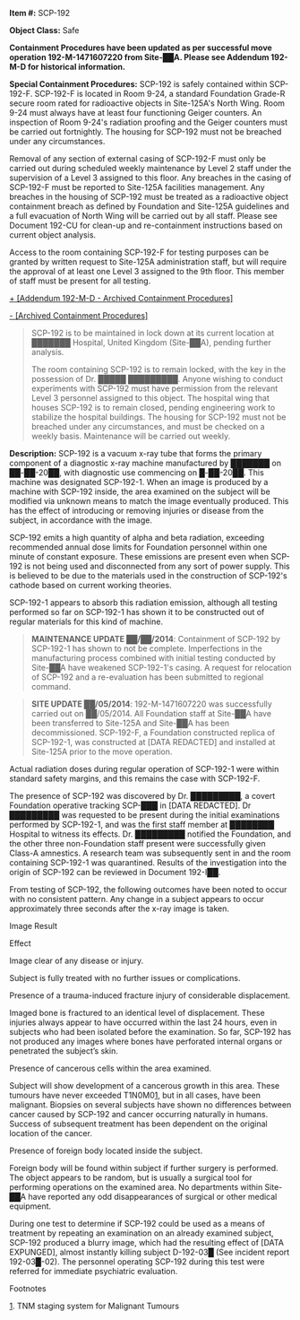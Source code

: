 **Item #:** SCP-192

**Object Class:** Safe

**Containment Procedures have been updated as per successful move operation 192-M-1471607220 from Site-██A. Please see Addendum 192-M-D for historical information.**

**Special Containment Procedures:** SCP-192 is safely contained within SCP-192-F. SCP-192-F is located in Room 9-24, a standard Foundation Grade-R secure room rated for radioactive objects in Site-125A's North Wing. Room 9-24 must always have at least four functioning Geiger counters. An inspection of Room 9-24's radiation proofing and the Geiger counters must be carried out fortnightly. The housing for SCP-192 must not be breached under any circumstances.

Removal of any section of external casing of SCP-192-F must only be carried out during scheduled weekly maintenance by Level 2 staff under the supervision of a Level 3 assigned to this floor. Any breaches in the casing of SCP-192-F must be reported to Site-125A facilities management. Any breaches in the housing of SCP-192 must be treated as a radioactive object containment breach as defined by Foundation and Site-125A guidelines and a full evacuation of North Wing will be carried out by all staff. Please see Document 192-CU for clean-up and re-containment instructions based on current object analysis.

Access to the room containing SCP-192-F for testing purposes can be granted by written request to Site-125A administration staff, but will require the approval of at least one Level 3 assigned to the 9th floor. This member of staff must be present for all testing.

[+ \[Addendum 192-M-D - Archived Containment Procedures\]](javascript:;)

[\- \[Archived Containment Procedures\]](javascript:;)

> SCP-192 is to be maintained in lock down at its current location at ███████ Hospital, United Kingdom (Site-██A), pending further analysis.
> 
> The room containing SCP-192 is to remain locked, with the key in the possession of Dr. █████ █████████. Anyone wishing to conduct experiments with SCP-192 must have permission from the relevant Level 3 personnel assigned to this object. The hospital wing that houses SCP-192 is to remain closed, pending engineering work to stabilize the hospital buildings. The housing for SCP-192 must not be breached under any circumstances, and must be checked on a weekly basis. Maintenance will be carried out weekly.

**Description:** SCP-192 is a vacuum x-ray tube that forms the primary component of a diagnostic x-ray machine manufactured by ███████ on ██-██-20██, with diagnostic use commencing on █-██-20██. This machine was designated SCP-192-1. When an image is produced by a machine with SCP-192 inside, the area examined on the subject will be modified via unknown means to match the image eventually produced. This has the effect of introducing or removing injuries or disease from the subject, in accordance with the image.

SCP-192 emits a high quantity of alpha and beta radiation, exceeding recommended annual dose limits for Foundation personnel within one minute of constant exposure. These emissions are present even when SCP-192 is not being used and disconnected from any sort of power supply. This is believed to be due to the materials used in the construction of SCP-192's cathode based on current working theories.

SCP-192-1 appears to absorb this radiation emission, although all testing performed so far on SCP-192-1 has shown it to be constructed out of regular materials for this kind of machine.

> **MAINTENANCE UPDATE ██/██/2014**: Containment of SCP-192 by SCP-192-1 has shown to not be complete. Imperfections in the manufacturing process combined with initial testing conducted by Site-██A have weakened SCP-192-1's casing. A request for relocation of SCP-192 and a re-evaluation has been submitted to regional command.

> **SITE UPDATE ██/05/2014**: 192-M-1471607220 was successfully carried out on ██/05/2014. All Foundation staff at Site-██A have been transferred to Site-125A and Site-██A has been decommissioned. SCP-192-F, a Foundation constructed replica of SCP-192-1, was constructed at \[DATA REDACTED\] and installed at Site-125A prior to the move operation.

Actual radiation doses during regular operation of SCP-192-1 were within standard safety margins, and this remains the case with SCP-192-F.

The presence of SCP-192 was discovered by Dr. █████████, a covert Foundation operative tracking SCP-███ in \[DATA REDACTED\]. Dr █████████ was requested to be present during the initial examinations performed by SCP-192-1, and was the first staff member at ████████ Hospital to witness its effects. Dr. █████████ notified the Foundation, and the other three non-Foundation staff present were successfully given Class-A amnestics. A research team was subsequently sent in and the room containing SCP-192-1 was quarantined. Results of the investigation into the origin of SCP-192 can be reviewed in Document 192-I██.

From testing of SCP-192, the following outcomes have been noted to occur with no consistent pattern. Any change in a subject appears to occur approximately three seconds after the x-ray image is taken.

Image Result

Effect

Image clear of any disease or injury.

Subject is fully treated with no further issues or complications.

Presence of a trauma-induced fracture injury of considerable displacement.

Imaged bone is fractured to an identical level of displacement. These injuries always appear to have occurred within the last 24 hours, even in subjects who had been isolated before the examination. So far, SCP-192 has not produced any images where bones have perforated internal organs or penetrated the subject’s skin.

Presence of cancerous cells within the area examined.

Subject will show development of a cancerous growth in this area. These tumours have never exceeded T1N0M0[1](javascript:;), but in all cases, have been malignant. Biopsies on several subjects have shown no differences between cancer caused by SCP-192 and cancer occurring naturally in humans. Success of subsequent treatment has been dependent on the original location of the cancer.

Presence of foreign body located inside the subject.

Foreign body will be found within subject if further surgery is performed. The object appears to be random, but is usually a surgical tool for performing operations on the examined area. No departments within Site-██A have reported any odd disappearances of surgical or other medical equipment.

During one test to determine if SCP-192 could be used as a means of treatment by repeating an examination on an already examined subject, SCP-192 produced a blurry image, which had the resulting effect of \[DATA EXPUNGED\], almost instantly killing subject D-192-03█ (See incident report 192-03█-02). The personnel operating SCP-192 during this test were referred for immediate psychiatric evaluation.

Footnotes

[1](javascript:;). TNM staging system for Malignant Tumours
